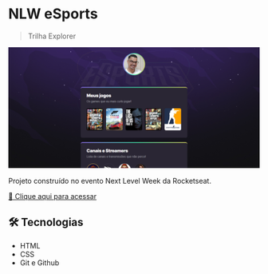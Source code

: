# NLW eSports

> Trilha Explorer

![preview](./.github/preview.png)

Projeto construído no evento Next Level Week da Rocketseat.

[🔗 Clique aqui para acessar](https://ramonbarret.github.io/nlw_explorer/)

## 🛠 Tecnologias

- HTML
- CSS
- Git e Github
